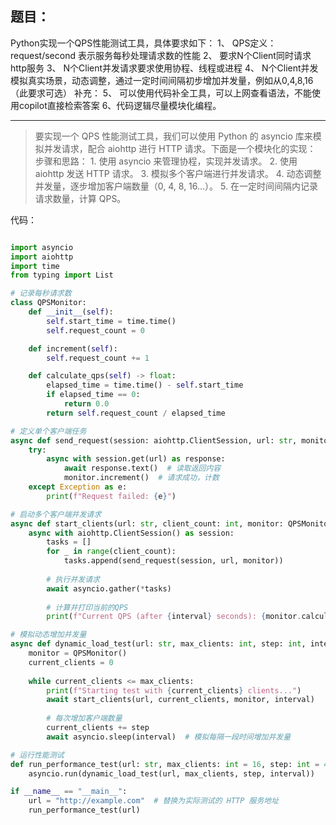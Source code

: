 题目：
---

Python实现一个QPS性能测试工具，具体要求如下： 1、 QPS定义：request/second 表示服务每秒处理请求数的性能 2、 要求N个Client同时请求http服务 3、 N个Client并发请求要求使用协程、线程或进程 4、 N个Client并发模拟真实场景，动态调整，通过一定时间间隔初步增加并发量，例如从0,4,8,16（此要求可选） 补充： 5、 可以使用代码补全工具，可以上网查看语法，不能使用copilot直接检索答案 6、代码逻辑尽量模块化编程。

---
> 要实现一个 QPS 性能测试工具，我们可以使用 Python 的 asyncio 库来模拟并发请求，配合 aiohttp 进行 HTTP 请求。下面是一个模块化的实现：
步骤和思路：
	1.	使用 asyncio 来管理协程，实现并发请求。
	2.	使用 aiohttp 发送 HTTP 请求。
	3.	模拟多个客户端进行并发请求。
	4.	动态调整并发量，逐步增加客户端数量（0, 4, 8, 16…）。
	5.	在一定时间间隔内记录请求数量，计算 QPS。

代码：

``` python

import asyncio
import aiohttp
import time
from typing import List

# 记录每秒请求数
class QPSMonitor:
    def __init__(self):
        self.start_time = time.time()
        self.request_count = 0

    def increment(self):
        self.request_count += 1

    def calculate_qps(self) -> float:
        elapsed_time = time.time() - self.start_time
        if elapsed_time == 0:
            return 0.0
        return self.request_count / elapsed_time

# 定义单个客户端任务
async def send_request(session: aiohttp.ClientSession, url: str, monitor: QPSMonitor):
    try:
        async with session.get(url) as response:
            await response.text()  # 读取返回内容
            monitor.increment()  # 请求成功，计数
    except Exception as e:
        print(f"Request failed: {e}")

# 启动多个客户端并发请求
async def start_clients(url: str, client_count: int, monitor: QPSMonitor, interval: int):
    async with aiohttp.ClientSession() as session:
        tasks = []
        for _ in range(client_count):
            tasks.append(send_request(session, url, monitor))
        
        # 执行并发请求
        await asyncio.gather(*tasks)
        
        # 计算并打印当前的QPS
        print(f"Current QPS (after {interval} seconds): {monitor.calculate_qps()}")

# 模拟动态增加并发量
async def dynamic_load_test(url: str, max_clients: int, step: int, interval: int):
    monitor = QPSMonitor()
    current_clients = 0
    
    while current_clients <= max_clients:
        print(f"Starting test with {current_clients} clients...")
        await start_clients(url, current_clients, monitor, interval)
        
        # 每次增加客户端数量
        current_clients += step
        await asyncio.sleep(interval)  # 模拟每隔一段时间增加并发量

# 运行性能测试
def run_performance_test(url: str, max_clients: int = 16, step: int = 4, interval: int = 2):
    asyncio.run(dynamic_load_test(url, max_clients, step, interval))

if __name__ == "__main__":
    url = "http://example.com"  # 替换为实际测试的 HTTP 服务地址
    run_performance_test(url)
```

